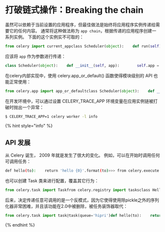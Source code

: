 # 打破链式操作：Breaking the chain

虽然可以依赖于当前设置的应用程序，但最佳做法是始终将应用程序实例传递给需要它的任何内容。 通常将这种做法称为 `app chain`，根据传递的应用程序创建一系列实例。 下面的这个实例实不可取的：

```python
from celery import current_appclass Scheduler(object):    def run(self):        app = current_app
```

应该将 `app` 作为参数进行传递：

```python
class Scheduler(object):    def __init__(self, app):        self.app = app
```

在celery内部实现中，使用 celery.app\_or\_default\(\) 函数使得模块级别的 API 也能正常使用：

```python
from celery.app import app_or_defaultclass Scheduler(object):    def __init__(self, app=None):        self.app = app_or_default(app)
```

在开发环境中，可以通过设置 CELERY\_TRACE\_APP 环境变量在应用实例链被打破时抛出一个异常：

```bash
$ CELERY_TRACE_APP=1 celery worker -l info
```

{% hint style="info" %}
## API 发展



从 Celery 诞生， 2009 年就是发生了很大的变化。 例如，可以在开始时调用任何可调用任务：

```bash
def hello(to):    return 'hello {0}'.format(to)>>> from celery.execute import apply_async>>> apply_async(hello, ('world!',))
```

也可以创建 Task 类来进行配置，覆盖其它行为：

```python
from celery.task import Taskfrom celery.registry import tasksclass Hello(Task):    queue = 'hipri'    def run(self, to):        return 'hello {0}'.format(to)tasks.register(Hello)>>> Hello.delay('world!')
```

后来，决定传递任意可调用的是一个反模式，因为它使得使用除pickle之外的序列化器非常困难，并且该功能在2.0中被删除，被任务装饰器取代：

```python
from celery.task import task@task(queue='hipri')def hello(to):    return 'hello {0}'.format(to)
```
{% endhint %}

